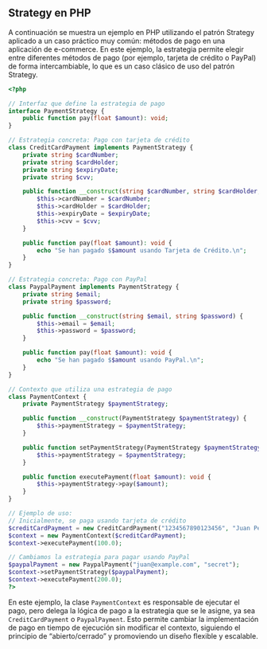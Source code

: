 ## Strategy en PHP

A continuación se muestra un ejemplo en PHP utilizando el patrón Strategy aplicado a un caso práctico muy común: métodos de pago en una aplicación de e-commerce. En este ejemplo, la estrategia permite elegir entre diferentes métodos de pago (por ejemplo, tarjeta de crédito o PayPal) de forma intercambiable, lo que es un caso clásico de uso del patrón Strategy.

```php
<?php

// Interfaz que define la estrategia de pago
interface PaymentStrategy {
    public function pay(float $amount): void;
}

// Estrategia concreta: Pago con tarjeta de crédito
class CreditCardPayment implements PaymentStrategy {
    private string $cardNumber;
    private string $cardHolder;
    private string $expiryDate;
    private string $cvv;

    public function __construct(string $cardNumber, string $cardHolder, string $expiryDate, string $cvv) {
        $this->cardNumber = $cardNumber;
        $this->cardHolder = $cardHolder;
        $this->expiryDate = $expiryDate;
        $this->cvv = $cvv;
    }

    public function pay(float $amount): void {
        echo "Se han pagado $$amount usando Tarjeta de Crédito.\n";
    }
}

// Estrategia concreta: Pago con PayPal
class PaypalPayment implements PaymentStrategy {
    private string $email;
    private string $password;

    public function __construct(string $email, string $password) {
        $this->email = $email;
        $this->password = $password;
    }

    public function pay(float $amount): void {
        echo "Se han pagado $$amount usando PayPal.\n";
    }
}

// Contexto que utiliza una estrategia de pago
class PaymentContext {
    private PaymentStrategy $paymentStrategy;

    public function __construct(PaymentStrategy $paymentStrategy) {
        $this->paymentStrategy = $paymentStrategy;
    }

    public function setPaymentStrategy(PaymentStrategy $paymentStrategy): void {
        $this->paymentStrategy = $paymentStrategy;
    }

    public function executePayment(float $amount): void {
        $this->paymentStrategy->pay($amount);
    }
}

// Ejemplo de uso:
// Inicialmente, se paga usando tarjeta de crédito
$creditCardPayment = new CreditCardPayment("1234567890123456", "Juan Pérez", "12/23", "123");
$context = new PaymentContext($creditCardPayment);
$context->executePayment(100.0);

// Cambiamos la estrategia para pagar usando PayPal
$paypalPayment = new PaypalPayment("juan@example.com", "secret");
$context->setPaymentStrategy($paypalPayment);
$context->executePayment(200.0);
?>
```

En este ejemplo, la clase `PaymentContext` es responsable de ejecutar el pago, pero delega la lógica de pago a la estrategia que se le asigne, ya sea `CreditCardPayment` o `PaypalPayment`. Esto permite cambiar la implementación de pago en tiempo de ejecución sin modificar el contexto, siguiendo el principio de “abierto/cerrado” y promoviendo un diseño flexible y escalable.
